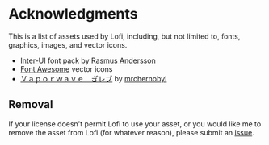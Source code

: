 # Acknowledgments

This is a list of assets used by Lofi, including, but not limited to, fonts, graphics, images, and vector icons.

- [Inter-UI](https://rsms.me/inter/) font pack by [Rasmus Andersson](https://twitter.com/rsms)
- [Font Awesome](https://fontawesome.com) vector icons
- [Ｖａｐｏｒｗａｖｅ　ぎレブ](https://steamcommunity.com/sharedfiles/filedetails/?id=1551937777) by [mrchernobyl](https://steamcommunity.com/id/mrchernobyl)

## Removal
If your license doesn't permit Lofi to use your asset, or you would like me to remove the asset from Lofi (for whatever reason), please submit an [issue](https://github.com/dvx/lofi/issues).